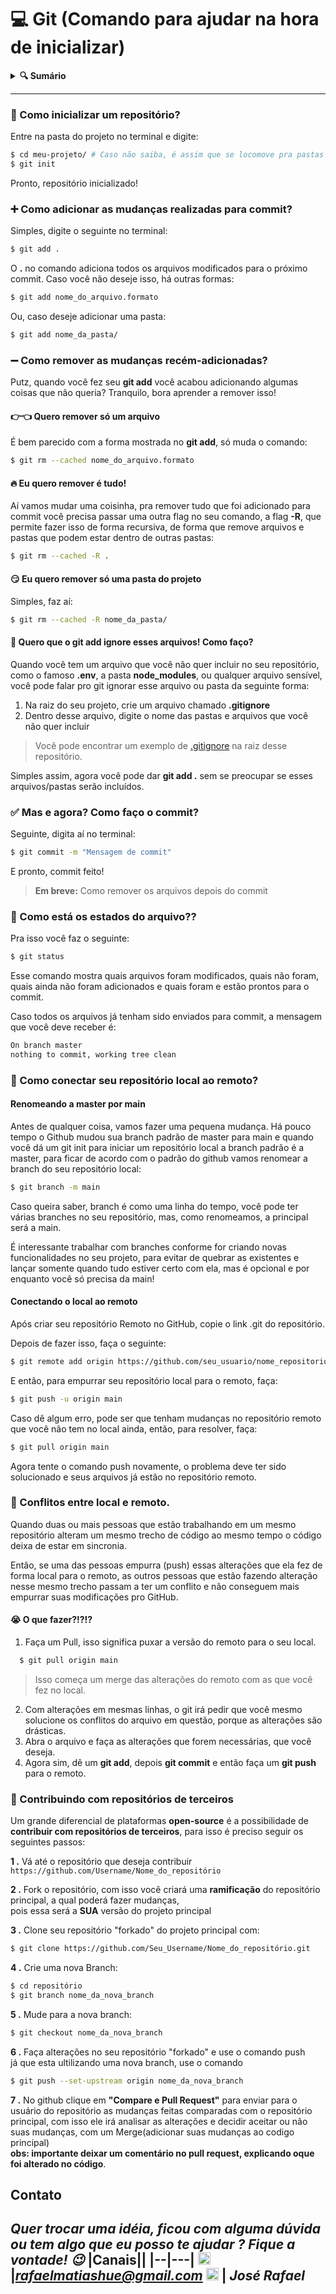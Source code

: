 # 💻 Git (Comando para ajudar na hora de inicializar)

<details>
<summary>
  <strong>🔍 Sumário</strong>
</summary>

>
> *[🚀 Como inicializar um repositório](#1)*\
> *[➕ Como adicionar as mudanças realizadas para commit?](#2)*\
> *[➖ Como remover as mudanças recém-adicionadas?](#3)*\
> *[✅ Mas e agora? Como faço o commit?](#4)*\
> *[🚦 Como está os estados do arquivo?](#5)*\
> *[🤔 Como conectar seu repositório local ao remoto?](#6)*\
> *[🐛 Conflitos entre local e remoto.](#7)*\
> *[🤝 Contribuindo com repositórios de terceiros](#8)*
>
</details>
<hr>

<div id="1"></div>

### 🚀 Como inicializar um repositório?

Entre na pasta do projeto no terminal e digite:

```sh
$ cd meu-projeto/ # Caso não saiba, é assim que se locomove pra pastas no terminal
$ git init
```

Pronto, repositório inicializado!

<div id="2"></div>

### ➕ Como adicionar as mudanças realizadas para commit?

Simples, digite o seguinte no terminal:

```sh
$ git add .
```

O **.** no comando adiciona todos os arquivos modificados para o próximo commit. Caso você não deseje isso, há outras formas:

```sh
$ git add nome_do_arquivo.formato
```

Ou, caso deseje adicionar uma pasta:

```sh
$ git add nome_da_pasta/
```

<div id="3"></div>

### ➖ Como remover as mudanças recém-adicionadas?

Putz, quando você fez seu **git add** você acabou adicionando algumas coisas que não 
queria? Tranquilo, bora aprender a remover isso!

#### 👉👈 Quero remover só um arquivo

É bem parecido com a forma mostrada no **git add**, só muda o comando:
```sh
$ git rm --cached nome_do_arquivo.formato
```

#### 🔥 Eu quero remover é tudo! 

Aí vamos mudar uma coisinha, pra remover tudo que foi adicionado para commit 
você precisa passar uma outra flag no seu comando, a flag **-R**, que permite 
fazer isso de forma recursiva, de forma que remove arquivos e pastas que podem 
estar dentro de outras pastas:

```sh
$ git rm --cached -R .
```

#### 😏 Eu quero remover só uma pasta do projeto

Simples, faz aí:
```sh
$ git rm --cached -R nome_da_pasta/
```

#### 🙈 Quero que o git add ignore esses arquivos! Como faço?

Quando você tem um arquivo que você não quer incluir no seu repositório, como o 
famoso **.env**, a pasta **node_modules**, ou qualquer arquivo sensível, você 
pode falar pro git ignorar esse arquivo ou pasta da seguinte forma:

1. Na raiz do seu projeto, crie um arquivo chamado **.gitignore**
2. Dentro desse arquivo, digite o nome das pastas e arquivos que você não quer incluir
> Você pode encontrar um exemplo de [.gitignore](https://github.com/heyloh/git-commands/blob/main/.gitignore) na raiz desse repositório.

Simples assim, agora você pode dar **git add .** sem se preocupar se esses arquivos/pastas 
serão incluídos.

<div id="4"></div>

### ✅ Mas e agora? Como faço o commit?

Seguinte, digita aí no terminal:
```sh
$ git commit -m "Mensagem de commit"
```

E pronto, commit feito!

> **Em breve:** Como remover os arquivos depois do commit

<div id="5"></div>

### 🚦 Como está os estados do arquivo??

Pra isso você faz o seguinte:
```sh
$ git status
```
Esse comando mostra quais arquivos foram modificados, quais não foram, quais ainda não foram adicionados e quais foram e estão prontos para o commit.

Caso todos os arquivos já tenham sido enviados para commit, a mensagem que você deve receber é:
```sh
On branch master
nothing to commit, working tree clean
```

<div id="6"></div>

### 🤔 Como conectar seu repositório local ao remoto?


#### Renomeando a master por main

Antes de qualquer coisa, vamos fazer uma pequena mudança. Há 
pouco tempo o Github mudou sua branch padrão de master para main e quando você dá 
um git init para iniciar um repositório local a branch padrão é a master, 
para ficar de acordo com o padrão do github vamos renomear a branch do seu repositório
local:

```sh
$ git branch -m main
```

Caso queira saber, branch é como uma linha do tempo, você pode 
ter várias branches no seu repositório, mas, como renomeamos, a 
principal será a main. 

É interessante trabalhar com branches conforme for criando novas 
funcionalidades no seu projeto, para evitar de quebrar as existentes e lançar 
somente quando tudo estiver certo com ela, mas é opcional e por enquanto você 
só precisa da main!

#### Conectando o local ao remoto

Após criar seu repositório Remoto no GitHub, copie o link .git do repositório.

Depois de fazer isso, faça o seguinte:
```sh
$ git remote add origin https://github.com/seu_usuario/nome_repositorio.git
```

E então, para empurrar seu repositório local para o remoto, faça:

```sh
$ git push -u origin main
```

Caso dê algum erro, pode ser que tenham mudanças no repositório remoto que você não tem no local ainda, então, para resolver, faça:
```sh
$ git pull origin main
```
Agora tente o comando push novamente, o problema deve ter sido solucionado e seus arquivos já estão no repositório remoto.

<div id="7"></div>

### 🐛 Conflitos entre local e remoto.

Quando duas ou mais pessoas que estão trabalhando em um mesmo repositório alteram um mesmo trecho de código ao mesmo tempo o código deixa de estar em sincronia. 

Então, se uma das pessoas empurra (push) essas alterações que ela fez de forma local para o remoto, as outros pessoas que estão fazendo alteração nesse mesmo trecho passam a ter um conflito e não conseguem mais empurrar suas modificações pro GitHub.

#### 😭 O que fazer?!?!?

1. Faça um Pull, isso significa puxar a versão do remoto para o seu local.
```sh
  $ git pull origin main
```
> Isso começa um merge das alterações do remoto com as que você fez no local. 

2. Com alterações em mesmas linhas, o git irá pedir que você mesmo solucione os conflitos do arquivo em questão, porque as alterações são drásticas.
3. Abra o arquivo e faça as alterações que forem necessárias, que você deseja.
4. Agora sim, dê um **git add**, depois **git commit** e então faça um **git push** para o remoto.

<div id="8"></div>

### 🤝 Contribuindo com repositórios de terceiros

Um grande diferencial de plataformas **open-source** é a possibilidade de **contribuir com repositórios de terceiros**, para isso é preciso seguir os seguintes passos:

**1 .** Vá até o repositório que deseja contribuir `https://github.com/Username/Nome_do_repositório`
<br>

**2 .** Fork o repositório, com isso você criará uma **ramificação** do repositório principal, a qual poderá fazer mudanças, <br>
       pois essa será a **SUA** versão do projeto principal 

**3 .** Clone seu repositório "forkado" do projeto principal com:<br>
```sh
$ git clone https://github.com/Seu_Username/Nome_do_repositório.git
```

**4 .** Crie uma nova Branch: <br>
 ```sh
 $ cd repositório
 $ git branch nome_da_nova_branch
 ```
 
 **5 .** Mude para a nova branch: 
 ```sh
 $ git checkout nome_da_nova_branch
 ```
 
 **6 .** Faça alterações no seu repositório "forkado" e use o comando push <br>
 já que esta ultilizando uma nova branch, use o comando 
 ```sh
 $ git push --set-upstream origin nome_da_nova_branch
 ```
 
 **7 .** No github clique em **"Compare e Pull Request"** para enviar para o usuário do repositório as mudanças feitas comparadas com o repositório principal, com isso ele irá analisar as alterações e decidir aceitar ou não suas mudanças, com um Merge(adicionar suas mudanças ao codigo principal) <br>
**obs: importante deixar um comentário no pull request, explicando oque foi alterado no código**.

## Contato
*Quer trocar uma idéia, ficou com alguma dúvida ou tem algo que eu posso te ajudar ? **Fique a vontade!** :wink:*
|Canais||
|--|---|
<img src="https://user-images.githubusercontent.com/81492148/185763755-0db0c993-bc89-4feb-b78f-56de7670f346.jpg" width="20" height="20"> |*rafaelmatiashue@gmail.com*
<img src="https://user-images.githubusercontent.com/81492148/185763677-93dc689f-5091-4007-9d65-b96e97993754.svg" width="20" height="20"> | *José Rafael*
---
